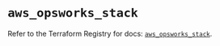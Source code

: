 # `aws_opsworks_stack`

Refer to the Terraform Registry for docs: [`aws_opsworks_stack`](https://registry.terraform.io/providers/hashicorp/aws/4.67.0/docs/resources/opsworks_stack).
